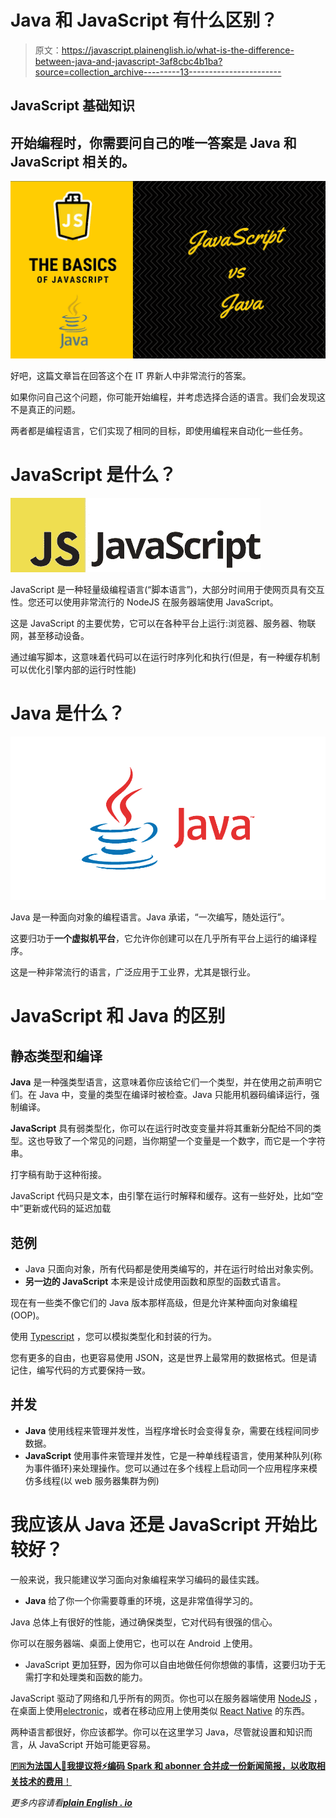 # Java 和 JavaScript 有什么区别？

> 原文：<https://javascript.plainenglish.io/what-is-the-difference-between-java-and-javascript-3af8cbc4b1ba?source=collection_archive---------13----------------------->

## JavaScript 基础知识

## 开始编程时，你需要问自己的唯一答案是 Java 和 JavaScript 相关的。

![](img/92be4b16fc16a582342cf8a4b974d9a1.png)

好吧，这篇文章旨在回答这个在 IT 界新人中非常流行的答案。

如果你问自己这个问题，你可能开始编程，并考虑选择合适的语言。我们会发现这不是真正的问题。

两者都是编程语言，它们实现了相同的目标，即使用编程来自动化一些任务。

# JavaScript 是什么？

![](img/013d3dc9f48f46af737cb44001ce515f.png)

JavaScript 是一种轻量级编程语言(“脚本语言”)，大部分时间用于使网页具有交互性。您还可以使用非常流行的 NodeJS 在服务器端使用 JavaScript。

这是 JavaScript 的主要优势，它可以在各种平台上运行:浏览器、服务器、物联网，甚至移动设备。

通过编写脚本，这意味着代码可以在运行时序列化和执行(但是，有一种缓存机制可以优化引擎内部的运行时性能)

# Java 是什么？

![](img/b42bca4cc81df7ed793b32e2b77fa715.png)

Java 是一种面向对象的编程语言。Java 承诺，“一次编写，随处运行”。

这要归功于**一个虚拟机平台**，它允许你创建可以在几乎所有平台上运行的编译程序。

这是一种非常流行的语言，广泛应用于工业界，尤其是银行业。

# JavaScript 和 Java 的区别

## 静态类型和编译

**Java** 是一种强类型语言，这意味着你应该给它们一个类型，并在使用之前声明它们。在 Java 中，变量的类型在编译时被检查。Java 只能用机器码编译运行，强制编译。

**JavaScript** 具有弱类型化，你可以在运行时改变变量并将其重新分配给不同的类型。这也导致了一个常见的问题，当你期望一个变量是一个数字，而它是一个字符串。

打字稿有助于这种衔接。

JavaScript 代码只是文本，由引擎在运行时解释和缓存。这有一些好处，比如“空中”更新或代码的延迟加载

## 范例

*   Java 只面向对象，所有代码都是使用类编写的，并在运行时给出对象实例。
*   **另一边的 JavaScript** 本来是设计成使用函数和原型的函数式语言。

现在有一些类不像它们的 Java 版本那样高级，但是允许某种面向对象编程(OOP)。

使用 [Typescript](https://www.typescriptlang.org/) ，您可以模拟类型化和封装的行为。

您有更多的自由，也更容易使用 JSON，这是世界上最常用的数据格式。但是请记住，编写代码的方式要保持一致。

## 并发

*   **Java** 使用线程来管理并发性，当程序增长时会变得复杂，需要在线程间同步数据。
*   **JavaScript** 使用事件来管理并发性，它是一种单线程语言，使用某种队列(称为事件循环)来处理操作。您可以通过在多个线程上启动同一个应用程序来模仿多线程(以 web 服务器集群为例)

# 我应该从 Java 还是 JavaScript 开始比较好？

一般来说，我只能建议学习面向对象编程来学习编码的最佳实践。

*   **Java** 给了你一个你需要尊重的环境，这是非常值得学习的。

Java 总体上有很好的性能，通过确保类型，它对代码有很强的信心。

你可以在服务器端、桌面上使用它，也可以在 Android 上使用。

*   JavaScript 更加狂野，因为你可以自由地做任何你想做的事情，这要归功于无需打字和处理类和函数的能力。

JavaScript 驱动了网络和几乎所有的网页。你也可以在服务器端使用 [NodeJS](https://nodejs.org/en/) ，在桌面上使用[electronic](https://www.electronjs.org/)，或者在移动应用上使用类似 [React Native](https://reactnative.dev/) 的东西。

两种语言都很好，你应该都学。你可以在这里学习 Java，尽管就设置和知识而言，从 JavaScript 开始可能更容易。

[**🇫🇷为法国人🥖我提议将⚡️编码 Spark 和 abonner 合并成一份新闻简报，以收取相关技术的费用**！](https://codingspark.io/?referral=medium)

*更多内容请看*[***plain English . io***](http://plainenglish.io)
